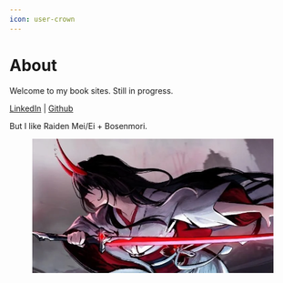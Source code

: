 ```yaml
---
icon: user-crown
---
```


# About

Welcome to my book sites. Still in progress.

[LinkedIn](https://www.linkedin.com/in/jonathan-sitohang/) | [Github](https://github.com/hazekezia)

But I like Raiden Mei/Ei + Bosenmori.

<figure><img src=".gitbook/assets/SSSC2E2.jpg" alt=""><figcaption></figcaption></figure>
